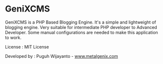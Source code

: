 # GeniXCMS

GeniXCMS is a PHP Based Blogging Engine. It's a simple and lightweight of blogging engine. Very suitable for intermediate PHP developer to Advanced Developer. Some manual configurations are needed to make this application to work. 

License : MIT License

Developed by : Puguh Wijayanto - www.metalgenix.com

